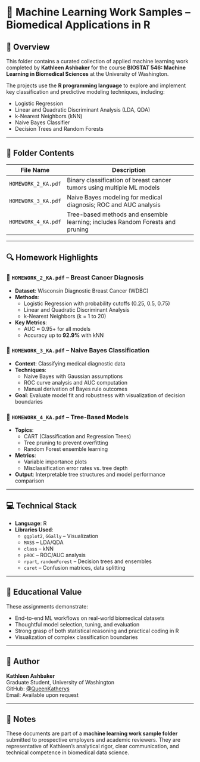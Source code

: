 # 🧠 Machine Learning Work Samples – Biomedical Applications in R

## 📘 Overview

This folder contains a curated collection of applied machine learning work completed by **Kathleen Ashbaker** for the course **BIOSTAT 546: Machine Learning in Biomedical Sciences** at the University of Washington.

The projects use the **R programming language** to explore and implement key classification and predictive modeling techniques, including:
- Logistic Regression
- Linear and Quadratic Discriminant Analysis (LDA, QDA)
- k-Nearest Neighbors (kNN)
- Naive Bayes Classifier
- Decision Trees and Random Forests

---

## 📁 Folder Contents

| File Name           | Description                                                                 |
|---------------------|-----------------------------------------------------------------------------|
| `HOMEWORK_2_KA.pdf` | Binary classification of breast cancer tumors using multiple ML models     |
| `HOMEWORK_3_KA.pdf` | Naive Bayes modeling for medical diagnosis; ROC and AUC analysis            |
| `HOMEWORK_4_KA.pdf` | Tree-based methods and ensemble learning; includes Random Forests and pruning |

---

## 🔍 Homework Highlights

### 📄 `HOMEWORK_2_KA.pdf` – **Breast Cancer Diagnosis**
- **Dataset**: Wisconsin Diagnostic Breast Cancer (WDBC)
- **Methods**:
  - Logistic Regression with probability cutoffs (0.25, 0.5, 0.75)
  - Linear and Quadratic Discriminant Analysis
  - k-Nearest Neighbors (k = 1 to 20)
- **Key Metrics**:
  - AUC ≈ 0.95+ for all models
  - Accuracy up to **92.9%** with kNN

### 📄 `HOMEWORK_3_KA.pdf` – **Naive Bayes Classification**
- **Context**: Classifying medical diagnostic data
- **Techniques**:
  - Naive Bayes with Gaussian assumptions
  - ROC curve analysis and AUC computation
  - Manual derivation of Bayes rule outcomes
- **Goal**: Evaluate model fit and robustness with visualization of decision boundaries

### 📄 `HOMEWORK_4_KA.pdf` – **Tree-Based Models**
- **Topics**:
  - CART (Classification and Regression Trees)
  - Tree pruning to prevent overfitting
  - Random Forest ensemble learning
- **Metrics**:
  - Variable importance plots
  - Misclassification error rates vs. tree depth
- **Output**: Interpretable tree structures and model performance comparison

---

## 💻 Technical Stack

- **Language**: R
- **Libraries Used**:
  - `ggplot2`, `GGally` – Visualization
  - `MASS` – LDA/QDA
  - `class` – kNN
  - `pROC` – ROC/AUC analysis
  - `rpart`, `randomForest` – Decision trees and ensembles
  - `caret` – Confusion matrices, data splitting

---

## 📌 Educational Value

These assignments demonstrate:
- End-to-end ML workflows on real-world biomedical datasets
- Thoughtful model selection, tuning, and evaluation
- Strong grasp of both statistical reasoning and practical coding in R
- Visualization of complex classification boundaries

---

## 👤 Author

**Kathleen Ashbaker**  
Graduate Student, University of Washington  
GitHub: [@QueenKatherys](https://github.com/QueenKatherys)  
Email: Available upon request

---

## 📂 Notes

These documents are part of a **machine learning work sample folder** submitted to prospective employers and academic reviewers. They are representative of Kathleen’s analytical rigor, clear communication, and technical competence in biomedical data science.

